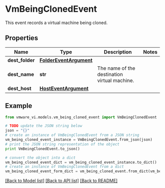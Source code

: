 # VmBeingClonedEvent

This event records a virtual machine being cloned. 

## Properties
Name | Type | Description | Notes
------------ | ------------- | ------------- | -------------
**dest_folder** | [**FolderEventArgument**](FolderEventArgument.md) |  | 
**dest_name** | **str** | The name of the destination virtual machine.  | 
**dest_host** | [**HostEventArgument**](HostEventArgument.md) |  | 

## Example

```python
from vmware_vi.models.vm_being_cloned_event import VmBeingClonedEvent

# TODO update the JSON string below
json = "{}"
# create an instance of VmBeingClonedEvent from a JSON string
vm_being_cloned_event_instance = VmBeingClonedEvent.from_json(json)
# print the JSON string representation of the object
print VmBeingClonedEvent.to_json()

# convert the object into a dict
vm_being_cloned_event_dict = vm_being_cloned_event_instance.to_dict()
# create an instance of VmBeingClonedEvent from a dict
vm_being_cloned_event_form_dict = vm_being_cloned_event.from_dict(vm_being_cloned_event_dict)
```
[[Back to Model list]](../README.md#documentation-for-models) [[Back to API list]](../README.md#documentation-for-api-endpoints) [[Back to README]](../README.md)


